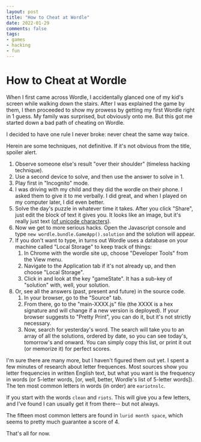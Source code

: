 ```yaml
---
layout: post
title: "How to Cheat at Wordle"
date: 2022-01-29
comments: false
tags:
- games
- hacking
- fun
---
```

# How to Cheat at Wordle

When I first came across Wordle, I accidentally glanced one of my kid's screen while walking down the stairs. After I was explained the game by them, I then proceeded to show my prowess by getting my first Wordle right in 1 guess. My family was surprised, but obviously onto me. But this got me started down a bad path of cheating on Wordle. 

I decided to have one rule I never broke: never cheat the same way twice.

Herein are some techniques, not definitive. If it's not obvious from the title, spoiler alert.

1. Observe someone else's result "over their shoulder" (timeless hacking technique).
2. Use a second device to solve, and then use the answer to solve in 1.
3. Play first in "Incognito" mode.
4. I was driving with my child and they did the wordle on their phone. I asked them to give it to me verbally. I did great, and when I played on my computer later, I did even better.
5. Solve the day's puzzle in whatever time it takes. After you click "Share", just edit the block of text it gives you. It looks like an image, but it's really just text ([of unicode characters](https://www.amp-what.com/unicode/search/large%20square)).
6. Now we get to more serious hacks. Open the Javascript console and type `new wordle.bundle.GameApp().solution` and the solution will appear.
7. If you don't want to type, in turns out Wordle uses a database on your machine called "Local Storage" to keep track of things:
   1. In Chrome with the wordle site up, choose "Developer Tools" from the View menu. 
   2. Navigate to the Application tab if it's not already up, and then choose "Local Storage". 
   3. Click in and look at the key "gameState". It has a sub-key of "solution" with, well, your solution.
8. Or, see all the answers (past, present and future) in the source code. 
   1. In your browser, go to the "Source" tab. 
   2. From there, go to the "main-XXXX.js" file (the XXXX is a hex signature and will change if a new version is deployed). If your browser suggests to "Pretty Print", you can do it, but it's not strictly necessary. 
   3. Now, search for yesterday's word. The search will take you to an array of all the solutions, ordered by date, so you can see today's, tomorrow's and onward. You can simply copy this list, or print it out (or memorize it) for perfect scores.

I'm sure there are many more, but I haven't figured them out yet. I spent a few minutes of research about letter frequences. Most sources show you letter frequencies in written English text, but what you want is the frequency in words (or 5-letter words, [or, well, better, Wordle's list of 5-letter words]).  The ten most common letters in words (in order) are `eariotnslc`.

If you start with the words `clean` and `riots`. This will give you a few letters, and I've found I can usually get it from there-- but not always. 

The fifteen most common letters are found in `lurid month space`, which seems to pretty much guarantee a score of 4.

That's all for now.